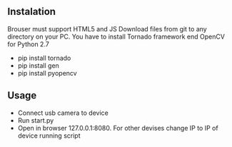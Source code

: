 
## Instalation

Brouser must support HTML5 and JS
Download files from git to any directory on your PC. You have to install Tornado framework end OpenCV for Python 2.7

- pip install tornado
- pip install gen
- pip install pyopencv

## Usage 

- Connect usb camera to device
- Run start.py
- Open in browser 127.0.0.1:8080. For other devises change IP to IP of device running script 
